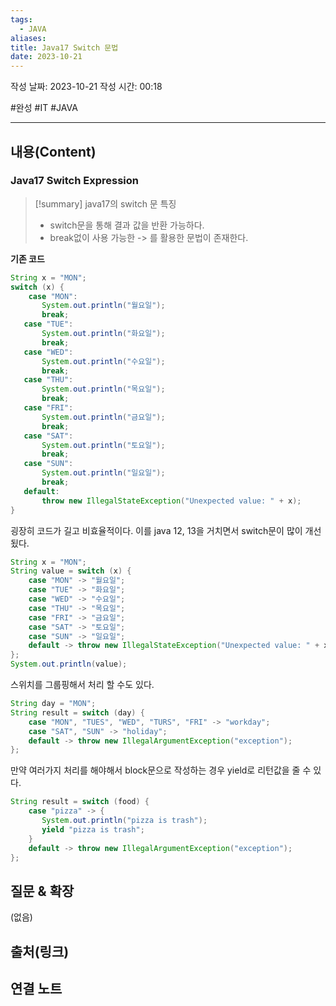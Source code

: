 ```yaml
---
tags:
  - JAVA
aliases: 
title: Java17 Switch 문법
date: 2023-10-21
---
```



작성 날짜: 2023-10-21
작성 시간: 00:18

#완성 #IT #JAVA

----
## 내용(Content)
### Java17 Switch Expression
>[!summary] java17의 switch 문 특징
>- switch문을 통해 결과 값을 반환 가능하다.
>- break없이 사용 가능한 -> 를 활용한 문법이 존재한다.

**기존 코드**
```java
String x = "MON";  
switch (x) {  
    case "MON":  
       System.out.println("월요일");  
       break;    
   case "TUE":  
       System.out.println("화요일");  
       break;    
   case "WED":  
       System.out.println("수요일");  
       break;    
   case "THU":  
       System.out.println("목요일");  
       break;    
   case "FRI":  
       System.out.println("금요일");  
       break;    
   case "SAT":  
       System.out.println("토요일");  
       break;    
   case "SUN":  
       System.out.println("일요일");  
       break;    
   default:  
       throw new IllegalStateException("Unexpected value: " + x);  
}
```

굉장히 코드가 길고 비효율적이다. 이를 java 12, 13을 거치면서 switch문이 많이 개선됬다.

```java
String x = "MON";  
String value = switch (x) {  
    case "MON" -> "월요일";  
    case "TUE" -> "화요일";  
    case "WED" -> "수요일";  
    case "THU" -> "목요일";  
    case "FRI" -> "금요일";  
    case "SAT" -> "토요일";  
    case "SUN" -> "일요일";  
    default -> throw new IllegalStateException("Unexpected value: " + x);  
};  
System.out.println(value);
```

스위치를 그룹핑해서 처리 할 수도 있다.

```java
String day = "MON";  
String result = switch (day) {  
    case "MON", "TUES", "WED", "TURS", "FRI" -> "workday";  
    case "SAT", "SUN" -> "holiday";  
    default -> throw new IllegalArgumentException("exception");  
};
```

만약 여러가지 처리를 해야해서 block문으로 작성하는 경우 yield로 리턴값을 줄 수 있다.

```java
String result = switch (food) {  
    case "pizza" -> {  
       System.out.println("pizza is trash");  
       yield "pizza is trash";  
    }  
    default -> throw new IllegalArgumentException("exception");  
};
```


## 질문 & 확장

(없음)

## 출처(링크)


## 연결 노트










